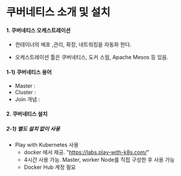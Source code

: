 # 쿠버네티스 소개 및 설치

#### 1. 쿠버네티스 오케스트레이션

- 컨테이너의 배포 ,관리, 확장, 네트워킹을 자동화 한다.

- 오케스트레이션 툴은 쿠버네티스, 도커 스웜, Apache Mesos 등 있음.

#### 1-1) 쿠버네티스 용어

- Master :
- Cluster :
- Join 개념 :

#### 2. 쿠버네티스 설치

##### 2-1) 별도 설치 없이 사용

- Play with Kubernetes 사용
  - docker 에서 제공. "https://labs.play-with-k8s.com/"
  - 4시간 사용 가능. Master, worker Node를 직접 구성한 후 사용 가능
  - Docker Hub 계정 필요
